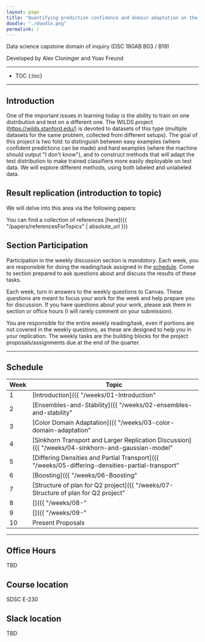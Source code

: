 ```yaml
---
layout: page
title: "Quantifying prediction confidence and domain adaptation on the Wilds dataset"
doodle: "./doodle.png"
permalink: /
---
```


Data science capstone domain of inquiry (DSC 180AB B03 / B19)

Developed by Alex Cloninger and Yoav Freund

---
* TOC
{:toc}

---

## Introduction

One of the important issues in learning today is the ability to train on one distribution and test on a different one. The WILDS project (https://wilds.stanford.edu/) is devoted to datasets of this type (multiple datasets for the same problem, collected from different setups). The goal of this project is two fold: to distinguish between easy examples (where confident predictions can be made) and hard examples (where the machine should output "I don't know"), and to construct methods that will adapt the test distribution to make trained classifiers more easily deployable on test data.  We will explore different methods, using both labeled and unlabeled data.


## Result replication (introduction to topic)

We will delve into this area via the following papers:

You can find a collection of references [here]({{ "/papers/referencesForTopics" | absolute_url }})

## Section Participation

Participation in the weekly discussion section is *mandatory*. Each
week, you are responsible for doing the reading/task assigned in the
[schedule](#schedule). Come to section prepared to ask questions about
and discuss the results of these tasks.

Each week, turn in answers to the weekly questions to Canvas. These
questions are meant to focus your work for the week and help prepare
you for discussion. If you have questions about your work, please ask
them in section or office hours (I will rarely comment on your
submission).

You are responsible for the entire weekly reading/task, even if
portions are not covered in the weekly questions, as these are designed to help you in your replication. The weekly tasks are the building blocks for the project proposals/assignments due at the
end of the quarter.

---

## Schedule

|Week|Topic|
|--|--|
|1|[Introduction]({{ "/weeks/01-Introduction" | absolute_url }})|
|2|[Ensembles-and-Stability]({{ "/weeks/02-ensembles-and-stability" | absolute_url }})|
|3|[Color Domain Adaptation]({{ "/weeks/03-color-domain-adaptation" | absolute_url }})|
|4|[Sinkhorn Transport and Larger Replication Discussion]({{ "/weeks/04-sinkhorn-and-gaussian-model" | absolute_url }})|
|5|[Differing Densities and Partial Transport]({{ "/weeks/05-differing-densities-partial-transport" | absolute_url }})|
|6|[Boosting]({{ "/weeks/06-Boosting" | "/weeks/06-Boosting" | absolute_url }})|
|7|[Structure of plan for Q2 project]({{ "/weeks/07-Structure of plan for Q2 project" | absolute_url}})|
|8|[]({{ "/weeks/08-" | absolute_url }})|
|9|[]({{ "/weeks/09-" | absolute_url }})|
|10|Present Proposals|

---
## Office Hours
TBD

## Course location
SDSC E-230

## Slack location
TBD






